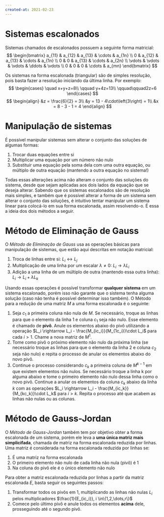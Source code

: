 ```yaml
---
created-at: 2021-02-23
---
```

# Sistemas escalonados
Sistemas chamados de escalonados possuem a seguinte forma matricial:
$$
\begin{bmatrix}
a_{11} & a_{12} & a_{13} & \cdots & a_{1n} \\
0 & a_{12} & a_{13} & \cdots & a_{1n} \\
0 & 0 & a_{13} & \cdots & a_{2n} \\
\vdots & \vdots & \vdots & \ddots & \vdots \\
0 & 0 & 0 & \cdots & a_{mn}
\end{bmatrix}
$$

Os sistemas na forma escalonada (triangular) são de simples resolução, pois basta fazer a resolução  iniciando da última linha. Por exemplo:
$$
  \begin{cases}
  \quad x+y+z=8\\
  \qquad y+4z=13\\
  \qquad\qquad2z=6
  \end{cases}
$$
$$
\begin{align}
  &z = \frac{6}{2} = 3\\
  &y = 13 - 4\cdot\left(3\right) = 1\\
  &x = 8 - 3 - 1 = 4
\end{align}
$$

# Manipulação de sistemas
É possível manipular sistemas sem alterar o conjunto das soluções de algumas formas:
1. Trocar duas equações entre si
2. Multiplicar uma equação por um número não nulo
3. Substituir uma equação pela soma dela com uma outra equação, ou múltiplo de outra equação (mantendo a outra equação no sistema!)

Todas essas alterações acima não alteram o conjunto das soluções do sistema, desde que sejam aplicadas aos dois lados da equação que se deseja alterar. 
Sabendo que os sistemas escalonados são de resolução mais simples, e também que é possível alterar a forma de um sistema sem alterar o conjunto das soluções, é intuitivo tentar manipular um sistema linear para colocá-lo em sua forma escalonada, assim resolvendo-o. É essa a ideia dos dois métodos a seguir.

# Método de Eliminação de Gauss
O *Método de Eliminação de Gauss* usa as operações básicas para manipulação de sistemas, que estão aqui descritas em notação matricial:
1. Troca de linhas entre si: $L_i \longleftrightarrow L_j$
2. Multiplicação de uma linha por um escalar $\lambda\neq 0$: $L_i \rightarrow \lambda L_i$
3. Adição a uma linha de um múltiplo de outra (mantendo essa outra linha): $L_i \rightarrow L_i + \lambda L_k$

Usando essas operações é possível transformar **qualquer sistema** em um sistema escalonado, porém isso não garante que o sistema tenha alguma solução (caso não tenha é possível determinar isso também).
O Método para a redução de uma matriz $M$ a uma forma escalonada é o seguinte:
1. Seja $c_1$ a primeira coluna não nula de $M$. Se necessário, troque as linhas para que o elemento da linha 1 e coluna $c_1$ seja não nulo. Esse elemento é chamado de **pivô**. Anule os elementos abaixo do pivô utilizando a operação $L_i \rightarrow L_i - \frac{M_{ic_i}}{M_{1c_i}}\cdot L_i$ para cada $i>1$. Chame a nova matriz de $M^1$.
2. Tome como pivô o próximo elemento não nulo da próxima linha (se necessário troque as linhas para que o elemento da linha 2 e coluna $c_2$ seja não nulo) e repita o processo de anular os elementos abaixo do novo pivô.
3. Continue o processo considerando $c_k$ a primeira coluna de $M^{k-1}$ em que existem elementos não nulos. Se necessário troque a linha k por alguma abaixo e tome o primeiro elemento não nulo dessa linha como o novo pivô. Continue a anular os elementos da coluna $c_k$ abaixo da linha $k$ com as operações $L_i \rightarrow L_i - \frac{M_{ic_k}}{M_{kc_k}}\cdot L_k$ para $i>k$. Repita o processo até que acabem as linhas não nulas ou as colunas.


# Método de Gauss-Jordan
O *Método de Gauss-Jordan* também tem por objetivo obter a forma escalonada de um sistema, porém ele leva a **uma única matriz mais simplicifada**, chamada de matriz na forma escalonada reduzida por linhas.
Uma matriz é considerada na forma escalonada reduzida por linhas se:
1. É uma matriz na forma escalonada
2. O primeiro elemento não nulo de cada linha não nula (pivô) é 1
3. Na coluna do pivô ele é o único elemento não nulo

Para obter a matriz escalonada reduzida por linhas a partir da matriz escalonada $E$, basta seguir os seguintes passos:
1. Transformar todos os pivôs em 1, multiplicando as linhas não nulas $L_i$ pelos multiplicadores $\frac{1}{E_{ic_i}}, i \in\{1,2,\dots,r\}$
2. Comece pelo último pivô e anule todos os elementos **acima** dele, prosseguindo até o segundo pivô.